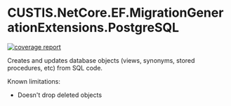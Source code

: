 # CUSTIS.NetCore.EF.MigrationGenerationExtensions.PostgreSQL

[![coverage report](https://git.custis.ru/pub/custis.netcore.ef.migrationgenerationextensions/badges/main/coverage.svg)](https://git.custis.ru/pub/custis.netcore.ef.migrationgenerationextensions/-/commits/main)

Creates and updates database objects (views, synonyms, stored procedures, etc) from SQL code.

Known limitations:
- Doesn't drop deleted objects